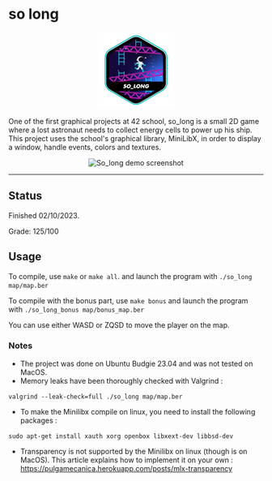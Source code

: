 # so long

<p align="center">
  <img src="https://github.com/ArenKae/ArenKae/blob/main/42%20badges/so_longe.png" alt="So long 42 project badge"/>
</p>

One of the first graphical projects at 42 school, so_long is a small 2D game where a lost astronaut needs to collect energy cells to power up his ship. This project uses the school's graphical library, MiniLibX, in order to display a window, handle events, colors and textures.


<p align="center">
  <img src="[https://github.com/ArenKae/42-badges/blob/main/screens/so_long.PNG](https://github.com/ArenKae/ArenKae/blob/main/screens/so_long.PNG)" alt="So_long demo screenshot">
</p>

---

## Status
Finished 02/10/2023.

Grade: 125/100

## Usage
To compile, use ```make``` or ```make all```. and launch the program with ```./so_long map/map.ber```

To compile with the bonus part, use ```make bonus``` and launch the program with ```./so_long_bonus map/bonus_map.ber```

You can use either WASD or ZQSD to move the player on the map.

### Notes
- The project was done on Ubuntu Budgie 23.04 and was not tested on MacOS.
- Memory leaks have been thoroughly checked with Valgrind :
```
valgrind --leak-check=full ./so_long map/map.ber
```
- To make the Minilibx compile on linux, you need to install the following packages :
```
sudo apt-get install xauth xorg openbox libxext-dev libbsd-dev
```
- Transparency is not supported by the Minilibx on linux (though is on MacOS). This article explains how to implement it on your own : https://pulgamecanica.herokuapp.com/posts/mlx-transparency
